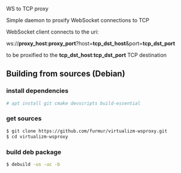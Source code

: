 WS to TCP proxy

Simple daemon to proxify WebSocket connections to TCP

WebSocket client connects to the uri:

ws://**proxy_host**:**proxy_port**?host=**tcp_dst_host**&port=**tcp_dst_port**

to be proxified to the **tcp_dst_host**:**tcp_dst_port** TCP destination

## Building from sources (Debian)

### install dependencies
```sh
# apt install git cmake devscripts build-essential
```

### get sources
```sh
$ git clone https://github.com/furmur/virtualizm-wsproxy.git
$ cd virtualizm-wsproxy
```

### build deb package
```sh
$ debuild -us -uc -b
```
